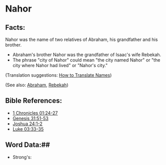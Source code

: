 # Nahor #

## Facts: ##

Nahor was the name of two relatives of Abraham, his grandfather and his brother.

* Abraham's brother Nahor was the grandfather of Isaac's wife Rebekah.
* The phrase "city of Nahor" could mean  "the city named Nahor" or "the city where Nahor had lived" or "Nahor's city." 

(Translation suggestions: [How to Translate Names](rc://en/ta/man/translate/translate-names))

(See also: [Abraham](../other/abraham.md), [Rebekah](../other/rebekah.md))

## Bible References: ##

* [1 Chronicles 01:24-27](rc://en/tn/help/1ch/01/24)
* [Genesis 31:51-53](rc://en/tn/help/gen/31/51)
* [Joshua 24:1-2](rc://en/tn/help/jos/24/01)
* [Luke 03:33-35](rc://en/tn/help/luk/03/33)

## Word Data:##

* Strong's: 

